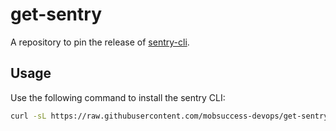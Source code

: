 # get-sentry

A repository to pin the release of [sentry-cli](https://github.com/getsentry/sentry-cli).

## Usage

Use the following command to install the sentry CLI:

```bash
curl -sL https://raw.githubusercontent.com/mobsuccess-devops/get-sentry/master/get-cli.sh | bash
```
